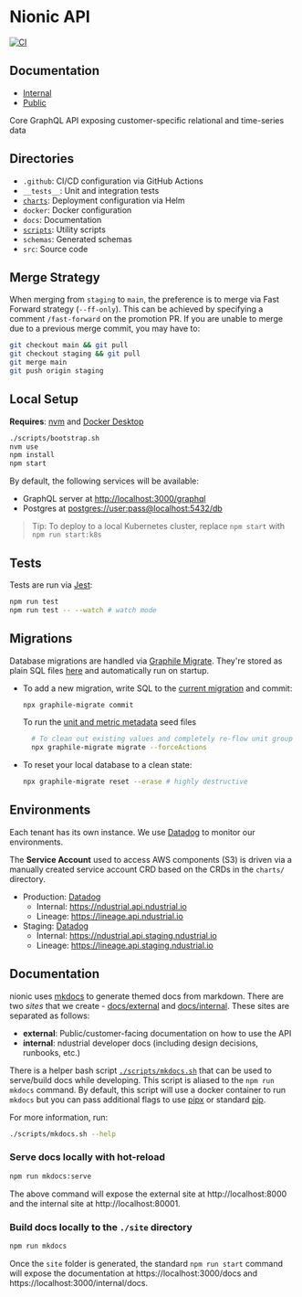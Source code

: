 # Nionic API

[![CI](https://github.com/ndustrialio/nionic-api/workflows/CI/badge.svg)](https://github.com/ndustrialio/nionic-api/actions?query=workflow%3ACI)

## Documentation

- [Internal](https://ndustrial.api.ndustrial.io/internal/docs)
- [Public](https://ndustrial.api.ndustrial.io/docs)

Core GraphQL API exposing customer-specific relational and time-series data

## Directories

- `.github`: CI/CD configuration via GitHub Actions
- `__tests__`: Unit and integration tests
- [`charts`](charts/README.md): Deployment configuration via Helm
- `docker`: Docker configuration
- `docs`: Documentation
- [`scripts`](scripts/README.md): Utility scripts
- `schemas`: Generated schemas
- `src`: Source code

## Merge Strategy

When merging from `staging` to `main`, the preference is to merge via Fast
Forward strategy (`--ff-only`). This can be achieved by specifying a comment
`/fast-forward` on the promotion PR. If you are unable to merge due to a
previous merge commit, you may have to:

```bash
git checkout main && git pull
git checkout staging && git pull
git merge main
git push origin staging
```

## Local Setup

**Requires**: [nvm](https://github.com/nvm-sh/nvm#readme) and
[Docker Desktop](https://www.docker.com/products/docker-desktop)

```sh
./scripts/bootstrap.sh
nvm use
npm install
npm start
```

By default, the following services will be available:

- GraphQL server at <http://localhost:3000/graphql>
- Postgres at <postgres://user:pass@localhost:5432/db>

> Tip: To deploy to a local Kubernetes cluster, replace `npm start` with
> `npm run start:k8s`

## Tests

Tests are run via [Jest](https://jestjs.io/docs/getting-started):

```sh
npm run test
npm run test -- --watch # watch mode
```

## Migrations

Database migrations are handled via
[Graphile Migrate](https://github.com/graphile/migrate). They're stored as plain
SQL files [here](src/db/migrations/committed/) and automatically run on startup.

- To add a new migration, write SQL to the
  [current migration](src/db/migrations/current.sql) and commit:

  ```sh
  npx graphile-migrate commit
  ```

  To run the
  [unit and metric metadata](src/db/migrations/hooks/untsAndMetricMetadata.sql)
  seed files

  ```sh
    # To clean out existing values and completely re-flow unit group dimensions and metadata, uncomment this env vars
    npx graphile-migrate migrate --forceActions
  ```

- To reset your local database to a clean state:

  ```sh
  npx graphile-migrate reset --erase # highly destructive
  ```

## Environments

Each tenant has its own instance. We use [Datadog](https://app.datadoghq.com/)
to monitor our environments.

The **Service Account** used to access AWS components (S3) is driven via a
manually created service account CRD based on the CRDs in the `charts/`
directory.

- Production:
  [Datadog](https://app.datadoghq.com/apm/service/nionic-api/express.request?env=prod)
  - Internal: <https://ndustrial.api.ndustrial.io>
  - Lineage: <https://lineage.api.ndustrial.io>
- Staging:
  [Datadog](https://app.datadoghq.com/apm/service/nionic-api/express.request?env=staging)
  - Internal: <https://ndustrial.api.staging.ndustrial.io>
  - Lineage: <https://lineage.api.staging.ndustrial.io>

## Documentation

nionic uses [mkdocs](https://www.mkdocs.org/) to generate themed docs from
markdown. There are two _sites_ that we create -
[docs/external](./docs/external) and [docs/internal](./docs/internal). These
sites are separated as follows:

- **external**: Public/customer-facing documentation on how to use the API
- **internal**: ndustrial developer docs (including design decisions, runbooks,
  etc.)

There is a helper bash script [`./scripts/mkdocs.sh`](./scripts/mkdocs.sh) that
can be used to serve/build docs while developing. This script is aliased to the
`npm run mkdocs` command. By default, this script will use a docker container to
run `mkdocs` but you can pass additional flags to use
[pipx](https://github.com/pypa/pipx) or standard
[pip](https://pip.pypa.io/en/stable/).

For more information, run:

```sh
./scripts/mkdocs.sh --help
```

### Serve docs locally with hot-reload

```sh
npm run mkdocs:serve
```

The above command will expose the external site at http://localhost:8000 and the
internal site at http://localhost:80001.

### Build docs locally to the `./site` directory

```sh
npm run mkdocs
```

Once the `site` folder is generated, the standard `npm run start` command will
expose the documentation at https://localhost:3000/docs and
https://localhost:3000/internal/docs.
